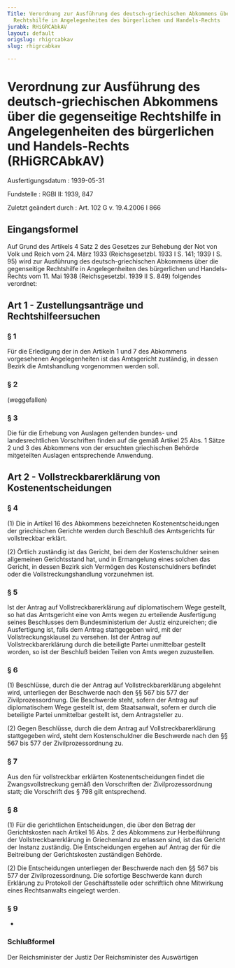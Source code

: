 ```yaml
---
Title: Verordnung zur Ausführung des deutsch-griechischen Abkommens über die gegenseitige
  Rechtshilfe in Angelegenheiten des bürgerlichen und Handels-Rechts
jurabk: RHiGRCAbkAV
layout: default
origslug: rhigrcabkav
slug: rhigrcabkav

---
```


# Verordnung zur Ausführung des deutsch-griechischen Abkommens über die gegenseitige Rechtshilfe in Angelegenheiten des bürgerlichen und Handels-Rechts (RHiGRCAbkAV)

Ausfertigungsdatum
:   1939-05-31

Fundstelle
:   RGBl II: 1939, 847

Zuletzt geändert durch
:   Art. 102 G v. 19.4.2006 I 866


## Eingangsformel

Auf Grund des Artikels 4 Satz 2 des Gesetzes zur Behebung der Not von
Volk und Reich vom 24. März 1933 (Reichsgesetzbl. 1933 I S. 141; 1939
I S. 95) wird zur Ausführung des deutsch-griechischen Abkommens über
die gegenseitige Rechtshilfe in Angelegenheiten des bürgerlichen und
Handels-Rechts vom 11. Mai 1938 (Reichsgesetzbl. 1939 II S. 849)
folgendes verordnet:


## Art 1 - Zustellungsanträge und Rechtshilfeersuchen



### § 1

Für die Erledigung der in den Artikeln 1 und 7 des Abkommens
vorgesehenen Angelegenheiten ist das Amtsgericht zuständig, in dessen
Bezirk die Amtshandlung vorgenommen werden soll.


### § 2

(weggefallen)


### § 3

Die für die Erhebung von Auslagen geltenden bundes- und
landesrechtlichen Vorschriften finden auf die gemäß Artikel 25 Abs. 1
Sätze 2 und 3 des Abkommens von der ersuchten griechischen Behörde
mitgeteilten Auslagen entsprechende Anwendung.


## Art 2 - Vollstreckbarerklärung von Kostenentscheidungen



### § 4

(1) Die in Artikel 16 des Abkommens bezeichneten Kostenentscheidungen
der griechischen Gerichte werden durch Beschluß des Amtsgerichts für
vollstreckbar erklärt.

(2) Örtlich zuständig ist das Gericht, bei dem der Kostenschuldner
seinen allgemeinen Gerichtsstand hat, und in Ermangelung eines solchen
das Gericht, in dessen Bezirk sich Vermögen des Kostenschuldners
befindet oder die Vollstreckungshandlung vorzunehmen ist.


### § 5

Ist der Antrag auf Vollstreckbarerklärung auf diplomatischem Wege
gestellt, so hat das Amtsgericht eine von Amts wegen zu erteilende
Ausfertigung seines Beschlusses dem Bundesministerium der Justiz
einzureichen; die Ausfertigung ist, falls dem Antrag stattgegeben
wird, mit der Vollstreckungsklausel zu versehen. Ist der Antrag auf
Vollstreckbarerklärung durch die beteiligte Partei unmittelbar
gestellt worden, so ist der Beschluß beiden Teilen von Amts wegen
zuzustellen.


### § 6

(1) Beschlüsse, durch die der Antrag auf Vollstreckbarerklärung
abgelehnt wird, unterliegen der Beschwerde nach den §§ 567 bis 577 der
Zivilprozessordnung. Die Beschwerde steht, sofern der Antrag auf
diplomatischem Wege gestellt ist, dem Staatsanwalt, sofern er durch
die beteiligte Partei unmittelbar gestellt ist, dem Antragsteller zu.

(2) Gegen Beschlüsse, durch die dem Antrag auf Vollstreckbarerklärung
stattgegeben wird, steht dem Kostenschuldner die Beschwerde nach den
§§ 567 bis 577 der Zivilprozessordnung zu.


### § 7

Aus den für vollstreckbar erklärten Kostenentscheidungen findet die
Zwangsvollstreckung gemäß den Vorschriften der Zivilprozessordnung
statt; die Vorschrift des § 798 gilt entsprechend.


### § 8

(1) Für die gerichtlichen Entscheidungen, die über den Betrag der
Gerichtskosten nach Artikel 16 Abs. 2 des Abkommens zur Herbeiführung
der Vollstreckbarerklärung in Griechenland zu erlassen sind, ist das
Gericht der Instanz zuständig. Die Entscheidungen ergehen auf Antrag
der für die Beitreibung der Gerichtskosten zuständigen Behörde.

(2) Die Entscheidungen unterliegen der Beschwerde nach den §§ 567 bis
577 der Zivilprozessordnung. Die sofortige Beschwerde kann durch
Erklärung zu Protokoll der Geschäftsstelle oder schriftlich ohne
Mitwirkung eines Rechtsanwalts eingelegt werden.


### § 9

-


### Schlußformel

Der Reichsminister der Justiz
Der Reichsminister des Auswärtigen

